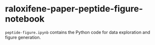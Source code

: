 # raloxifene-paper-peptide-figure-notebook
`peptide-figure.ipynb` contains the Python code for data exploration and figure generation.
